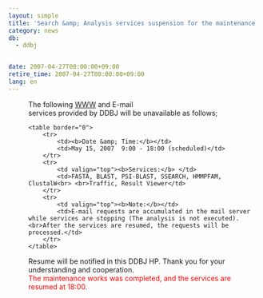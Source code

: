 ```yaml
---
layout: simple
title: 'Search &amp; Analysis services suspension for the maintenance '
category: news
db:
  - ddbj


date: 2007-04-27T00:00:00+09:00
retire_time: 2007-04-27T00:00:00+09:00
lang: en
---
```


<html>
<dd>The following <a href="/searches-e.html">WWW</a> and E-mail<br>services provided by DDBJ will be unavailable as follows;
<dd>

    <table border="0">
        <tr>
            <td><b>Date &amp; Time:</b></td>
            <td>May 15, 2007  9:00 - 18:00 (scheduled)</td>
        </tr>
        <tr>
            <td valign="top"><b>Services:</b> </td>
            <td>FASTA, BLAST, PSI-BLAST, SSEARCH, HMMPFAM, ClustalW<br> <br>Traffic, Result Viewer</td>
        </tr>
        <tr>
            <td valign="top"><b>Note:</b></td>
            <td>E-mail requests are accumulated in the mail server while services are stopping (The analysis is not executed). <br>After the services are resumed, the requests will be processed.</td>
        </tr>
    </table>
<dd>Resume will be notified in this DDBJ HP. Thank you for your understanding and cooperation.
<dd>
    <font color="#ff0000">The maintenance works was completed, and the services are resumed at 18:00.</font>
</dd>
</dd>
</dd>
</dd>
</html>
